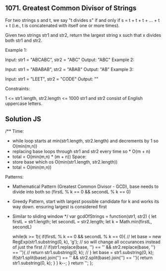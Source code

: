 ## 1071. Greatest Common Divisor of Strings

For two strings s and t, we say "t divides s" if and only if s = t + t + t + ... + t + t (i.e., t is concatenated with itself one or more times).

Given two strings str1 and str2, return the largest string x such that x divides both str1 and str2.

 

Example 1:

Input: str1 = "ABCABC", str2 = "ABC"
Output: "ABC"
Example 2:

Input: str1 = "ABABAB", str2 = "ABAB"
Output: "AB"
Example 3:

Input: str1 = "LEET", str2 = "CODE"
Output: ""
 

Constraints:

1 <= str1.length, str2.length <= 1000
str1 and str2 consist of English uppercase letters.

## Solution JS ##

/**
 Time:
 - while loop starts at min(str1.length, str2.length) and decrements by 1 so O(min(m,n))
 - replacing base loops through str1 and str2 every time so * O(m + n)
 - total = O(min(m,n) * (m + n))
 Space:
 - store base which os O(min(str1.length, str2.length))
 - total = O(min(m,n))

 Patterns:
 - Mathematical Pattern (Greatest Common Divisor - GCD), base needs to divide into both so (firstL % k == 0 && secondL % k == 0)
 - Greedy Pattern, start with largest possible candidate for k and works its way down. ensuring largest is considered first
 - Similar to sliding window
 */
var gcdOfStrings = function(str1, str2) {
    let firstL = str1.length;
    let secondL = str2.length;
    let k = Math.min(firstL, secondL)

    while(k >= 1){
        if(firstL % k == 0 && secondL % k == 0){
            // let base = new RegExp(str1.substring(0, k), 'g'); // so will change all occurances instead of just the first
            // if(str1.replace(base, '') == '' && str2.replace(base, '') == ''){
            //     return str1.substring(0, k);
            // }
            let base = str1.substring(0, k);
            if(str1.split(base).join('') == '' && str2.split(base).join('') == ''){
                return str1.substring(0, k);
            }
        }
        k--;
    }
    return '';
};